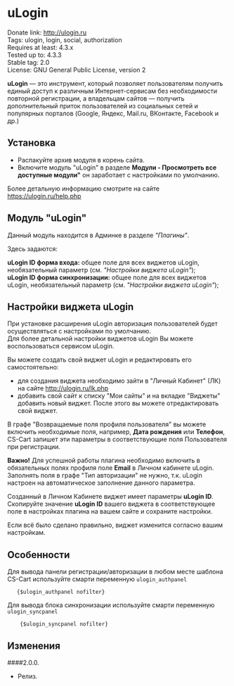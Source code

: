 # uLogin

Donate link: http://ulogin.ru  
Tags: ulogin, login, social, authorization  
Requires at least: 4.3.x  
Tested up to: 4.3.3  
Stable tag: 2.0  
License: GNU General Public License, version 2  

**uLogin** — это инструмент, который позволяет пользователям получить единый доступ к различным Интернет-сервисам без необходимости повторной регистрации,
а владельцам сайтов — получить дополнительный приток пользователей из социальных сетей и популярных порталов (Google, Яндекс, Mail.ru, ВКонтакте, Facebook и др.)

## Установка
- Распакуйте архив модуля в корень сайта.
- Включите модуль "uLogin" в разделе **Модули - Просмотреть все доступные модули"** он заработает с настройками по умолчанию.

Более детальную информацию смотрите на сайте https://ulogin.ru/help.php

## Модуль "uLogin"

Данный модуль находится в Админке в разделе *"Плагины"*.

Здесь задаются: 
 
**uLogin ID форма входа:** общее поле для всех виджетов uLogin, необязательный параметр (см. *"Настройки виджета uLogin"*);  
**uLogin ID форма синхронизации:** общее поле для всех виджетов uLogin, необязательный параметр (см. *"Настройки виджета uLogin"*);

## Настройки виджета uLogin

При установке расширения uLogin авторизация пользователей будет осуществляться с настройками по умолчанию.  
Для более детальной настройки виджетов uLogin Вы можете воспользоваться сервисом uLogin.  

Вы можете создать свой виджет uLogin и редактировать его самостоятельно:

- для создания виджета необходимо зайти в "Личный Кабинет" (ЛК) на сайте http://ulogin.ru/lk.php
- добавить свой сайт к списку "Мои сайты" и на вкладке "Виджеты" добавить новый виджет. После этого вы можете отредактировать свой виджет.

В графе "Возвращаемые поля профиля пользователя" вы можете включить необходимые поля, например, **Дата рождения** или **Телефон**, CS-Cart запишет эти параметры
в соответствующие поля Пользователя при регистрации.

**Важно!** Для успешной работы плагина необходимо включить в обязательных полях профиля поле **Еmail** в Личном кабинете uLogin.  
Заполнять поля в графе "Тип авторизации" не нужно, т.к. uLogin настроен на автоматическое заполнение данного параметра.

Созданный в Личном Кабинете виджет имеет параметры **uLogin ID**.  
Скопируйте значение **uLogin ID** вашего виджета в соответствующее поле в настройках плагина на вашем сайте и сохраните настройки.   

Если всё было сделано правильно, виджет изменится согласно вашим настройкам.


## Особенности

Для вывода панели регистрации/авторизации в любом месте шаблона CS-Cart используйте смарти переменную `ulogin_authpanel`

       {$ulogin_authpanel nofilter}

Для вывода блока синхронизации используйте смарти переменную `ulogin_syncpanel`

        {$ulogin_syncpanel nofilter}



## Изменения

####2.0.0.
* Релиз.
